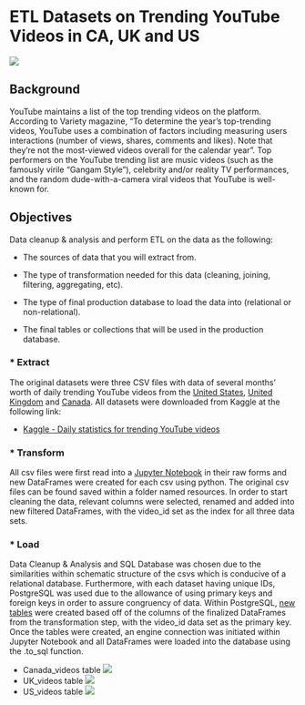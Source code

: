 # ETL Datasets on Trending YouTube Videos in CA, UK and US
![](https://github.com/jwang711/SQL-projects/blob/master/SQL-ETL-Python_YouTube_Videos_Statistics/images/logo.png)

## Background
YouTube maintains a list of the top trending videos on the platform. According to Variety magazine, “To determine the year’s top-trending videos, YouTube uses a combination of factors including measuring users interactions (number of views, shares, comments and likes). Note that they’re not the most-viewed videos overall for the calendar year”. Top performers on the YouTube trending list are music videos (such as the famously virile “Gangam Style”), celebrity and/or reality TV performances, and the random dude-with-a-camera viral videos that YouTube is well-known for.

## Objectives

Data cleanup & analysis and perform ETL on the data as the following: 

* The sources of data that you will extract from.

* The type of transformation needed for this data (cleaning, joining, filtering, aggregating, etc).

* The type of final production database to load the data into (relational or non-relational).

* The final tables or collections that will be used in the production database.

### * **E**xtract
The original datasets were three CSV files with data of several months’ worth of daily trending YouTube videos from the [United States](https://github.com/jwang711/SQL-projects/blob/master/SQL-ETL-Python_YouTube_Videos_Statistics/resources/USvideos.csv), [United Kingdom](https://github.com/jwang711/SQL-projects/blob/master/SQL-ETL-Python_YouTube_Videos_Statistics/resources/GBvideos.csv) and [Canada](https://github.com/jwang711/SQL-projects/blob/master/SQL-ETL-Python_YouTube_Videos_Statistics/resources/CAvideos.csv). All datasets were downloaded from Kaggle at the following link: 
* [Kaggle - Daily statistics for trending YouTube videos](https://www.kaggle.com/datasnaek/youtube-new)

### * **T**ransform
All csv files were first read into a [Jupyter Notebook](https://github.com/jwang711/SQL-projects/blob/master/SQL-ETL-Python_YouTube_Videos_Statistics/YouTube_Videos_ETL.ipynb) in their raw forms and new DataFrames were created for each csv using python. The original csv files can be found saved within a folder named resources. In order to start cleaning the data, relevant columns were selected, renamed and added into new filtered DataFrames, with the video_id set as the index for all three data sets. 

### * **L**oad
Data Cleanup & Analysis and SQL Database was chosen due to the similarities within schematic structure of the csvs which is conducive of a relational database. Furthermore, with each dataset having unique IDs, PostgreSQL was used due to the allowance of using primary keys and foreign keys in order to assure congruency of data. Within PostgreSQL, [new tables](https://github.com/jwang711/SQL-projects/blob/master/SQL-ETL-Python_YouTube_Videos_Statistics/YouTube_Videos_ETL%20schema.sql) were created based off of the columns of the finalized DataFrames from the transformation step, with the video_id data set as the primary key. Once the tables were created,  an engine connection was initiated within Jupyter Notebook and all DataFrames were loaded into the database using the .to_sql function. 
* Canada_videos table
![](https://github.com/jwang711/SQL-projects/blob/master/SQL-ETL-Python_YouTube_Videos_Statistics/images/cavideossql.png)
* UK_videos table
![](https://github.com/jwang711/SQL-projects/blob/master/SQL-ETL-Python_YouTube_Videos_Statistics/images/gbvideossql.png)
* US_videos table
![](https://github.com/jwang711/SQL-projects/blob/master/SQL-ETL-Python_YouTube_Videos_Statistics/images/usvideossql.png)
